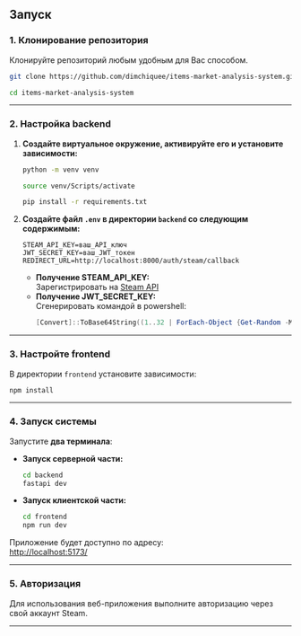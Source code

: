 ## Запуск
### 1. Клонирование репозитория
Клонируйте репозиторий любым удобным для Вас способом.
```bash
git clone https://github.com/dimchiquee/items-market-analysis-system.git
```
```bash
cd items-market-analysis-system
```

---

### 2. Настройка backend
1. **Создайте виртуальное окружение, активируйте его и установите зависимости:**
    ```bash
    python -m venv venv
    ```
    ```bash
    source venv/Scripts/activate
    ```
    ```bash
    pip install -r requirements.txt
    ```

2. **Создайте файл `.env` в директории `backend` со следующим содержимым:**

    ```
    STEAM_API_KEY=ваш_API_ключ
    JWT_SECRET_KEY=ваш_JWT_токен
    REDIRECT_URL=http://localhost:8000/auth/steam/callback
    ```

    - **Получение STEAM_API_KEY:**  
      Зарегистрировать на [Steam API](https://steamcommunity.com/dev/apikey)
    - **Получение JWT_SECRET_KEY:**  
      Сгенерировать командой в powershell:
      ```powershell
      [Convert]::ToBase64String((1..32 | ForEach-Object {Get-Random -Maximum 256}))
      ```

---

### 3. Настройте frontend

В директории `frontend` установите зависимости:

```bash
npm install
```

---

### 4. Запуск системы

Запустите **два терминала**:

- **Запуск серверной части:**
    ```bash
    cd backend
    fastapi dev
    ```
- **Запуск клиентской части:**
    ```bash
    cd frontend
    npm run dev
    ```

Приложение будет доступно по адресу:  
[http://localhost:5173/](http://localhost:5173/)

---

### 5. Авторизация

Для использования веб-приложения выполните авторизацию через свой аккаунт Steam.

---
